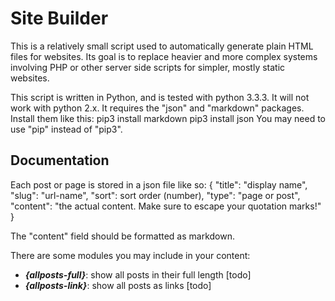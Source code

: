 Site Builder
============

This is a relatively small script used to automatically generate plain HTML files for websites. Its goal is to replace heavier and more complex systems involving PHP or other server side scripts for simpler, mostly static websites.

This script is written in Python, and is tested with python 3.3.3. It will not work with python 2.x. It requires the "json" and "markdown" packages. Install them like this:
    pip3 install markdown
    pip3 install json
You may need to use "pip" instead of "pip3".

Documentation
-------------
Each post or page is stored in a json file like so:
{
	"title": "display name",
	"slug": "url-name",
	"sort": sort order (number),
	"type": "page or post",
	"content": "the actual content. Make sure to escape your quotation marks!"
} 

The "content" field should be formatted as markdown.

There are some modules you may include in your content:
* ***{allposts-full}***: show all posts in their full length [todo]
* ***{allposts-link}***: show all posts as links [todo]